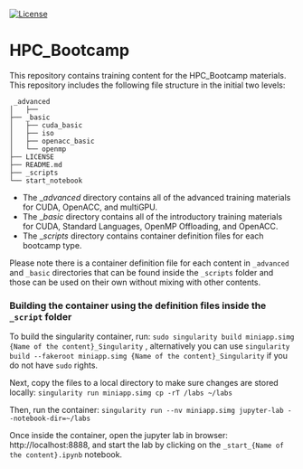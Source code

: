 [![License](https://img.shields.io/badge/License-Apache%202.0-blue.svg)](https://opensource.org/licenses/Apache-2.0) 

# HPC_Bootcamp

This repository contains training content for the HPC_Bootcamp materials. This repository includes the following file structure in the initial two levels:

```
 _advanced
│   ├── 
├── _basic
│   ├── cuda_basic
│   ├── iso
│   ├── openacc_basic
│   └── openmp
├── LICENSE
├── README.md
├── _scripts
└── start_notebook
```

- The __advanced_ directory contains all of the advanced training materials for CUDA, OpenACC, and multiGPU.
- The __basic_ directory contains all of the introductory training materials for CUDA, Standard Languages, OpenMP Offloading, and OpenACC.
- The __scripts_ directory contains container definition files for each bootcamp type.

Please note there is a container definition file for each content in `_advanced` and `_basic` directories that can be found inside the `_scripts` folder and those can be used on their own without mixing with other contents. 

### Building the container using the definition files inside the `_script` folder

To build the singularity container, run: 
`sudo singularity build miniapp.simg {Name of the content}_Singularity` , alternatively you can use `singularity build --fakeroot miniapp.simg {Name of the content}_Singularity` if you do not have `sudo` rights.

Next, copy the files to a local directory to make sure changes are stored locally:
`singularity run miniapp.simg cp -rT /labs ~/labs`

Then, run the container:
`singularity run --nv miniapp.simg jupyter-lab --notebook-dir=~/labs`

Once inside the container, open the jupyter lab in browser: http://localhost:8888, and start the lab by clicking on the `_start_{Name of the content}.ipynb` notebook. 

